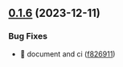 

## [0.1.6](https://github.com/unipackage/ddd/compare/v0.1.5...v0.1.6) (2023-12-11)


### Bug Fixes

* 🐛 document and ci ([f826911](https://github.com/unipackage/ddd/commit/f8269111518640bb1958a9a555b3c48c325d6fbc))
